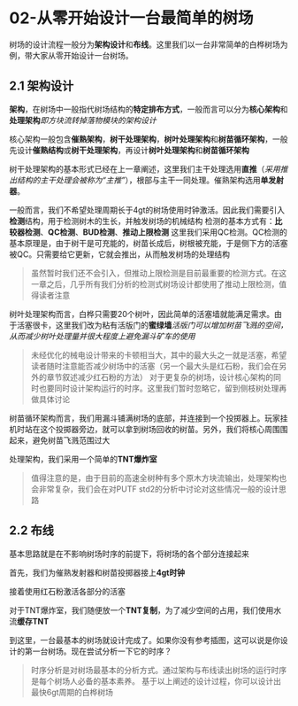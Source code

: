 # 02-从零开始设计一台最简单的树场

树场的设计流程一般分为**架构设计**和**布线**。这里我们以一台非常简单的白桦树场为例，带大家从零开始设计一台树场。

## 2.1 架构设计

**架构**，在树场中一般指代树场结构的**特定排布方式**，一般而言可以分为**核心架构**和**处理架构***即方块流转掉落物模块的架构设计*

核心架构一般包含**催熟架构**，**树干处理架构**，**树叶处理架构**和**树苗循环架构**，一般先设计**催熟结构**或**树干处理架构**，再设计**树叶处理架构**和**树苗循环架构**

树干处理架构的基本形式已经在上一章阐述，这里我们主干处理选用**直推**（*采用推出结构的主干处理会被称为“主推”*），根部与主干一同处理。催熟架构选用**单发射器**。

一般而言，我们不希望处理周期长于4gt的树场使用时钟激活。因此我们需要引入**检测**结构，用于检测树木的生长，并触发树场的机械结构
检测的基本方式有：**比较器检测**、**QC检测**、**BUD检测**、**推动上限检测**
这里我们采用QC检测。QC检测的基本原理是，由于树干是可充能的，树苗长成后，树根被充能，于是侧下方的活塞被QC。只需要给它更新，它就会推出，从而触发树场的处理结构
>虽然暂时我们还不会引入，但推动上限检测是目前最重要的检测方式。在这一章之后，几乎所有我们分析的检测式树场设计都使用了推动上限检测，值得读者注意

树叶处理架构而言，白桦只需要20个树叶，因此简单的活塞墙就能满足需求。由于活塞很卡，这里我们改为粘有活版门的**蜜绿墙***活版门可以增加树苗飞溅的空间，从而减少树叶处理量并很大程度上避免漏斗矿车的使用*
>未经优化的械电设计带来的卡顿相当大，其中的最大头之一就是活塞，希望读者随时注意能否减少树场中的活塞（另一个最大头是红石粉，我们会在另外的章节叙述减少红石粉的方法）
>对于更复杂的树场，设计核心架构的同时也要同时设计架构运行的时序。这里我们暂时忽略它，留到侧枝树处理再做具体讨论

树苗循环架构而言，我们用漏斗铺满树场的底部，并连接到一个投掷器上。玩家挂机时站在这个投掷器旁边，就可以拿到树场回收的树苗。另外，我们将核心周围围起来，避免树苗飞溅范围过大

处理架构，我们采用一个简单的**TNT爆炸室**
>值得注意的是，由于目前的高速全树种有多个原木方块流输出，处理架构也会非常复杂，我们会在对PUTF std2的分析中讨论对这些情况一般的设计思路

## 2.2 布线

基本思路就是在不影响树场时序的前提下，将树场的各个部分连接起来

首先，我们为催熟发射器和树苗投掷器接上**4gt时钟**

接着使用红石粉激活各部分的活塞

对于TNT爆炸室，我们随便放一个**TNT复制**，为了减少空间的占用，我们使用水流**缓存TNT**

到这里，一台最基本的树场就设计完成了。如果你没有参考插图，这可以说是你设计的第一台树场。现在尝试分析一下它的时序？
>时序分析是对树场最基本的分析方式。通过架构与布线读出树场的运行时序是每个树场人必备的基本素养。
基于以上阐述的设计过程，你可以设计出最快6gt周期的白桦树场